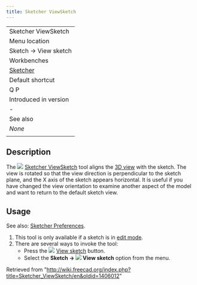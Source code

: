```yaml
---
title: Sketcher ViewSketch
---
```


|                                                      |
| ---------------------------------------------------- |
| Sketcher ViewSketch                                  |
| Menu location                                        |
| Sketch → View sketch                                 |
| Workbenches                                          |
| [Sketcher](/Sketcher_Workbench "Sketcher Workbench") |
| Default shortcut                                     |
| Q P                                                  |
| Introduced in version                                |
| -                                                    |
| See also                                             |
| _None_                                               |
|                                                      |

## Description

The ![](/images/Sketcher_ViewSketch.svg) [Sketcher ViewSketch](/Sketcher_ViewSketch "Sketcher ViewSketch") tool aligns the [3D view](/3D_view "3D view") with the sketch. The view is rotated so that the view direction is perpendicular to the sketch plane, and the X axis of the sketch appears horizontal. It is useful if you have changed the view orientation to examine another aspect of the model and want to return to the default sketch view.

## Usage

See also: [Sketcher Preferences](/Sketcher_Preferences#Display "Sketcher Preferences").

1. This tool is only available if a sketch is in [edit mode](/Sketcher_EditSketch "Sketcher EditSketch").
2. There are several ways to invoke the tool:
   - Press the ![](/images/Sketcher_ViewSketch.svg) [View sketch](/Sketcher_ViewSketch "Sketcher ViewSketch") button.
   - Select the **Sketch → ![](/images/Sketcher_ViewSketch.svg) View sketch** option from the menu.

Retrieved from "<http://wiki.freecad.org/index.php?title=Sketcher_ViewSketch/en&oldid=1406012>"
